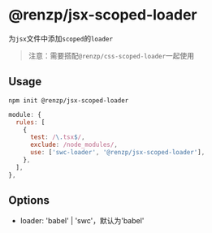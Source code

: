 # @renzp/jsx-scoped-loader

为`jsx`文件中添加`scoped`的`loader`

> 注意：需要搭配`@renzp/css-scoped-loader`一起使用

## Usage

```
npm init @renzp/jsx-scoped-loader
```

```js
module: {
  rules: [
    {
      test: /\.tsx$/,
      exclude: /node_modules/,
      use: ['swc-loader', '@renzp/jsx-scoped-loader'],
    },
  ],
},
```

## Options

- loader: 'babel' | 'swc'，默认为'babel'
